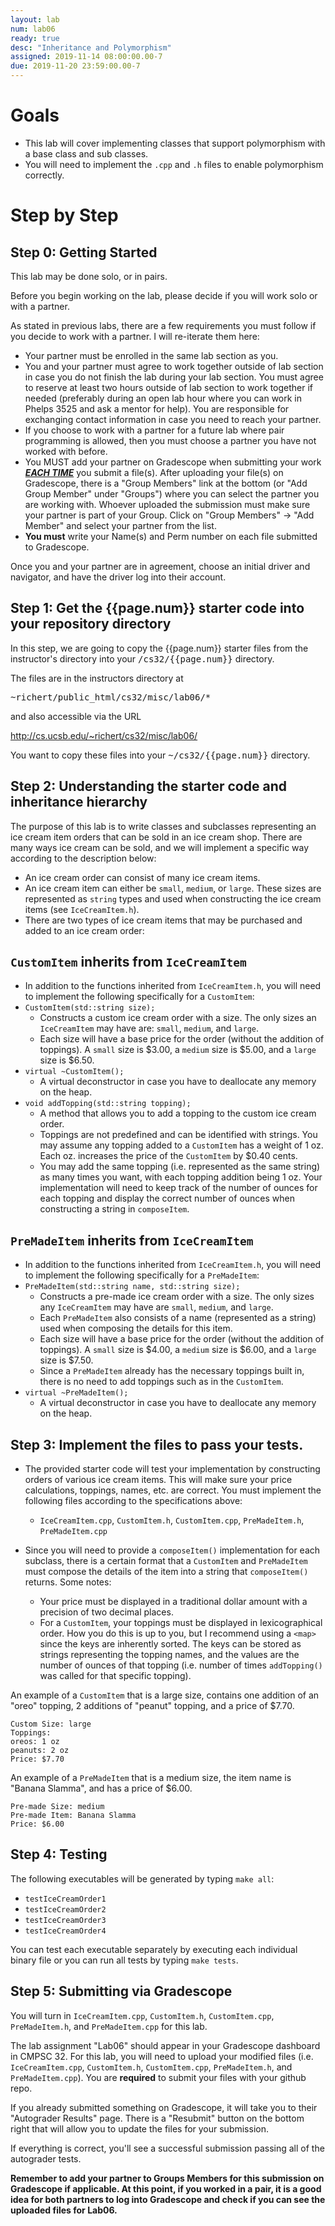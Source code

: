 ```yaml
---
layout: lab
num: lab06
ready: true
desc: "Inheritance and Polymorphism"
assigned: 2019-11-14 08:00:00.00-7
due: 2019-11-20 23:59:00.00-7
---
```


# Goals

* This lab will cover implementing classes that support polymorphism with a base class and sub classes.
* You will need to implement the `.cpp` and `.h` files to enable polymorphism correctly.

# Step by Step

## Step 0: Getting Started

This lab may be done solo, or in pairs.

Before you begin working on the lab, please decide if you will work solo or with a partner.

As stated in previous labs, there are a few requirements you must follow if you decide to work with a partner. I will re-iterate them here:

* Your partner must be enrolled in the same lab section as you.
* You and your partner must agree to work together outside of lab section in case you do not finish the lab during your lab section. You must agree to reserve at least two hours outside of lab section to work together if needed (preferably during an open lab hour where you can work in Phelps 3525 and ask a mentor for help). You are responsible for exchanging contact information in case you need to reach your partner.
* If you choose to work with a partner for a future lab where pair programming is allowed, then you must choose a partner you have not worked with before.
* You MUST add your partner on Gradescope when submitting your work <strong>*<u>EACH TIME</u>*</strong> you submit a file(s). After uploading your file(s) on Gradescope, there is a "Group Members" link at the bottom (or "Add Group Member" under "Groups") where you can select the partner you are working with. Whoever uploaded the submission must make sure your partner is part of your Group. Click on "Group Members" -> "Add Member" and select your partner from the list.
* <b> You must</b> write your Name(s) and Perm number on each file submitted to Gradescope.

Once you and your partner are in agreement, choose an initial driver and navigator, and have the driver log into their account.

## Step 1: Get the {{page.num}} starter code into your repository directory

In this step, we are going to copy the {{page.num}} starter files from the instructor's directory into your <tt>/cs32/{{page.num}}</tt> directory.

The files are in the instructors directory at 

<tt>~richert/public_html/cs32/misc/lab06/*</tt>

and also accessible via the URL

<http://cs.ucsb.edu/~richert/cs32/misc/lab06/>

You want to copy these files into your <tt>~/cs32/{{page.num}}</tt> directory.

## Step 2: Understanding the starter code and inheritance hierarchy

The purpose of this lab is to write classes and subclasses representing an ice cream item orders that can be sold in an ice cream shop. There are many ways ice cream can be sold, and we will implement a specific way according to the description below:

* An ice cream order can consist of many ice cream items.
* An ice cream item can either be `small`, `medium`, or `large`. These sizes are represented as `string` types and used when constructing the ice cream items (see `IceCreamItem.h`).
* There are two types of ice cream items that may be purchased and added to an ice cream order:

## `CustomItem` inherits from `IceCreamItem`
* In addition to the functions inherited from `IceCreamItem.h`, you will need to implement the following specifically for a `CustomItem`:
* `CustomItem(std::string size);`
	* Constructs a custom ice cream order with a size. The only sizes an `IceCreamItem` may have are: `small`, `medium`, and `large`.
	* Each size will have a base price for the order (without the addition of toppings). A `small` size is $3.00, a `medium` size is $5.00, and a `large` size is $6.50.
* `virtual ~CustomItem();`
	* A virtual deconstructor in case you have to deallocate any memory on the heap.
* `void addTopping(std::string topping);`
	* A method that allows you to add a topping to the custom ice cream order.
	* Toppings are not predefined and can be identified with strings. You may assume any topping added to a `CustomItem` has a weight of 1 oz. Each oz. increases the price of the `CustomItem` by $0.40 cents.
	* You may add the same topping (i.e. represented as the same string) as many times you want, with each topping addition being 1 oz. Your implementation will need to keep track of the number of ounces for each topping and display the correct number of ounces when constructing a string in `composeItem`.

## `PreMadeItem` inherits from `IceCreamItem`
* In addition to the functions inherited from `IceCreamItem.h`, you will need to implement the following specifically for a `PreMadeItem`:
* `PreMadeItem(std::string name, std::string size);`
	* Constructs a pre-made ice cream order with a size. The only sizes any `IceCreamItem` may have are `small`, `medium`, and `large`.
	* Each `PreMadeItem` also consists of a name (represented as a string) used when composing the details for this item.
	* Each size will have a base price for the order (without the addition of toppings). A `small` size is $4.00, a `medium` size is $6.00, and a `large` size is $7.50.
	* Since a `PreMadeItem` already has the necessary toppings built in, there is no need to add toppings such as in the `CustomItem`.
* `virtual ~PreMadeItem();`
	* A virtual deconstructor in case you have to deallocate any memory on the heap.

## Step 3: Implement the files to pass your tests.
* The provided starter code will test your implementation by constructing orders of various ice cream items. This will make sure your price calculations, toppings, names, etc. are correct. You must implement the following files according to the specifications above:
	* `IceCreamItem.cpp`, `CustomItem.h`, `CustomItem.cpp`, `PreMadeItem.h`, `PreMadeItem.cpp`

* Since you will need to provide a `composeItem()` implementation for each subclass, there is a certain format that a `CustomItem` and `PreMadeItem` must compose the details of the item into a string that `composeItem()` returns. Some notes:
	* Your price must be displayed in a traditional dollar amount with a precision of two decimal places.
	* For a `CustomItem`, your toppings must be displayed in lexicographical order. How you do this is up to you, but I recommend using a `<map>` since the keys are inherently sorted. The keys can be stored as strings representing the topping names, and the values are the number of ounces of that topping (i.e. number of times `addTopping()` was called for that specific topping).

An example of a `CustomItem` that is a large size, contains one addition of an "oreo" topping, 2 additions of "peanut" topping, and a price of $7.70.

```
Custom Size: large
Toppings:
oreos: 1 oz
peanuts: 2 oz
Price: $7.70
```

An example of a `PreMadeItem` that is a medium size, the item name is "Banana Slamma", and has a price of $6.00.

```
Pre-made Size: medium
Pre-made Item: Banana Slamma
Price: $6.00
```

## Step 4: Testing

The following executables will be generated by typing `make all`:

* `testIceCreamOrder1`
* `testIceCreamOrder2`
* `testIceCreamOrder3`
* `testIceCreamOrder4`

You can test each executable separately by executing each individual binary file or you can run all tests by typing `make tests`.

## Step 5: Submitting via Gradescope

You will turn in `IceCreamItem.cpp`, `CustomItem.h`, `CustomItem.cpp`, `PreMadeItem.h`, and `PreMadeItem.cpp` for this lab.

The lab assignment "Lab06" should appear in your Gradescope dashboard in CMPSC 32. For this lab, you will need to upload your modified files (i.e. `IceCreamItem.cpp`, `CustomItem.h`, `CustomItem.cpp`, `PreMadeItem.h`, and `PreMadeItem.cpp`). You are <b>required</b> to submit your files with your github repo.

If you already submitted something on Gradescope, it will take you to their "Autograder Results" page. There is a "Resubmit" button on the bottom right that will allow you to update the files for your submission.

If everything is correct, you'll see a successful submission passing all of the autograder tests.

**Remember to add your partner to Groups Members for this submission on Gradescope if applicable. At this point, if you worked in a pair, it is a good idea for both partners to log into Gradescope and check if you can see the uploaded files for Lab06.**

